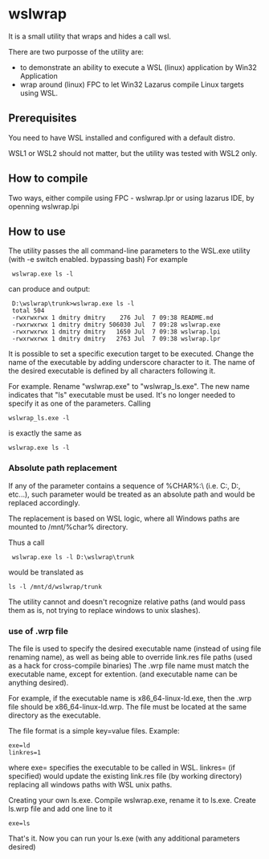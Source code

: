 # wslwrap

It is a small utility that wraps and hides a call wsl.

There are two purposse of the utility are:
- to demonstrate an ability to execute a WSL (linux) application by Win32 Application
- wrap around (linux) FPC to let Win32 Lazarus compile Linux targets using WSL.

## Prerequisites
You need to have WSL installed and configured with a default distro.

WSL1 or WSL2 should not matter, but the utility was tested with WSL2 only.

## How to compile
Two ways, either compile using FPC - wslwrap.lpr 
or using lazarus IDE, by openning wslwrap.lpi

## How to use
The utility passes the all command-line parameters to the WSL.exe utility (with -e switch enabled. bypassing bash)
For example
     
     wslwrap.exe ls -l 
     
can produce and output: 
     
     D:\wslwrap\trunk>wslwrap.exe ls -l
     total 504
     -rwxrwxrwx 1 dmitry dmitry    276 Jul  7 09:38 README.md
     -rwxrwxrwx 1 dmitry dmitry 506030 Jul  7 09:28 wslwrap.exe
     -rwxrwxrwx 1 dmitry dmitry   1650 Jul  7 09:38 wslwrap.lpi
     -rwxrwxrwx 1 dmitry dmitry   2763 Jul  7 09:38 wslwrap.lpr

It is possible to set a specific execution target to be executed.
Change the name of the executable by adding underscore character to it. The name of the desired executable is defined by all characters following it.


For example. Rename "wslwrap.exe" to "wslwrap_ls.exe".  The new name indicates that "ls" executable must be used. It's no longer needed to specify it as one of the parameters.
Calling

    wslwrap_ls.exe -l

is exactly the same as

    wslwrap.exe ls -l

### Absolute path replacement     

If any of the parameter contains a sequence of %CHAR%:\ (i.e. C:\, D:\, etc...), such parameter would be treated as an absolute path and would be replaced accordingly.

The replacement is based on WSL logic, where all Windows paths are mounted to /mnt/%char% directory.

Thus a call

     wslwrap.exe ls -l D:\wslwrap\trunk

would be translated as

    ls -l /mnt/d/wslwrap/trunk
    
The utility cannot and doesn't recognize relative paths (and would pass them as is, not trying to replace windows to unix slashes).

### use of .wrp file

The file is used to specify the desired executable name (instead of using file renaming name), as well as being able to override link.res file paths (used as a hack for cross-compile binaries)
The .wrp file name must match the executable name, except for extention. (and executable name can be anything desired).

For example, if the executable name is x86_64-linux-ld.exe, then the .wrp file should be x86_64-linux-ld.wrp. The file must be located at the same directory as the executable.

The file format is a simple key=value files. Example:

    exe=ld
    linkres=1

where exe= specifies the executable to be called in WSL.
linkres= (if specified) would update the existing link.res file (by working directory) replacing all windows paths with WSL unix paths.
    
Creating your own ls.exe. Compile wslwrap.exe, rename it to ls.exe. Create ls.wrp file and add one line to it

    exe=ls
   
That's it. Now you can run your ls.exe (with any additional parameters desired)   
